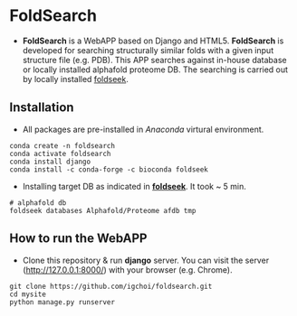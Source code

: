 # FoldSearch
* __FoldSearch__ is a WebAPP based on Django and HTML5. __FoldSearch__ is developed for searching structurally similar folds with a given input structure file (e.g. PDB).
This APP searches against in-house database or locally installed alphafold proteome DB. The searching is carried out by locally installed [foldseek](https://search.foldseek.com/search). 
## Installation
* All packages are pre-installed in _Anaconda_ virtural environment. 

```
conda create -n foldsearch
conda activate foldsearch
conda install django
conda install -c conda-forge -c bioconda foldseek
```
* Installing target DB as indicated in [__foldseek__](https://github.com/steineggerlab/foldseek). It took ~ 5 min.
```
# alphafold db
foldseek databases Alphafold/Proteome afdb tmp
```
## How to run the WebAPP
* Clone this repository & run __django__ server. You can visit the server (http://127.0.0.1:8000/) with your browser (e.g. Chrome).
```
git clone https://github.com/igchoi/foldsearch.git
cd mysite
python manage.py runserver
```
